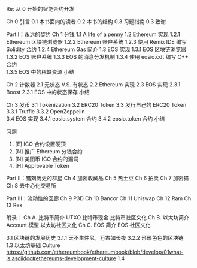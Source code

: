 
Re: 从 0 开始的智能合约开发

Ch 0 引言
    0.1 本书面向的读者
    0.2 本书的结构
    0.3 习题指南
    0.3 致谢

Part I：永远的契约
Ch 1 分钱
    1.1 A life of a penny
    1.2 Ethereum 实现
        1.2.1 Ethereum 区块链浏览器
        1.2.2 Ethereum 账户系统
        1.2.3 使用 Remix IDE 编写 Solidity 合约
        1.2.4 Ethereum Gas 简介 
    1.3 EOS 实现
        1.3.1 EOS 区块链浏览器
        1.3.2 EOS 账户系统
        1.3.3 EOS 的消息分发机制
        1.3.4 使用 eosio.cdt 编写 C++ 合约        
        1.3.5 EOS 中的稀缺资源
小结

Ch 2 计数器
    2.1 无状态 V.S. 有状态
    2.2 Ethereum 实现
    2.3 EOS 实现
        2.3.1 Boost
        2.3.1 EOS 中的状态保存
小结

Ch 3 发币
    3.1 Tokenization
    3.2 ERC20 Token
    3.3 发行自己的 ERC20 Token
        3.3.1 Truffle
        3.3.2 OpenZeppelin   
    3.4 EOS 实现
        3.4.1 eosio.system 合约
        3.4.2 eosio.token 合约
小结

习题
1. [E] ICO 合约设置硬顶
2. [N] 推广 Ethereum 分钱合约
3. [N] 美图币 ICO 合约的漏洞
4. [H] Approvable Token

Part II：镌刻历史的群星
Ch 4 加密收藏品
Ch 5 热土豆
Ch 6 拍卖
Ch 7 加密猫
Ch 8 去中心化交易所

Part III：流动性的回廊
Ch 9 P3D
Ch 10 Bancor
Ch 11 Uniswap
Ch 12 Ram
Ch 13 Rex

附录：
Ch A. 比特币简介
    UTXO 
    比特币现金
    比特币社区文化
Ch B. 以太坊简介
    Account 模型
    以太坊社区文化
Ch C. EOS 简介
    EOS 社区文化

3.1 区块链的发展历史
    3.1.1 天不生仲尼，万古如长夜
    3.2.2 形形色色的区块链    
1.3 以太坊基础
    Culture
    https://github.com/ethereumbook/ethereumbook/blob/develop/01what-is.asciidoc#ethereums-development-culture
1.4 
